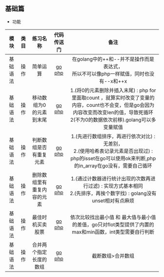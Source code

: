 ## 基础篇

* 功能

|             模块                    |  类目                   |                 练习名称   |       代码传送门       |   备注   |
| :------: | :-----------: | :---------------------: | :------: | :------: |
|     基础语法  |  操作  |   简单运算   |  [go](https://github.com/hanbinglove/golang/blob/main/basic/operation/i.go)  [php](https://github.com/hanbinglove/golang/blob/main/basic/operation/i.php) | 在golang中的++和--并不是操作而是表达式，<br>所以不可以像php一样赋值，同时也没有--x和++x     |
|     基础语法  |  操作  |   移动数组为0的元素到末尾   |  [go](https://github.com/hanbinglove/golang/blob/main/basic/moveZeroes/main.go)  [php](https://github.com/hanbinglove/golang/blob/main/basic/moveZeroes/main.php) | 1.(将0的元素删除并插入末尾) : php for里面取count ，就算实时改变了变量的内容，count也不会变，但是go会因为内容改变而改变len的值，导致死循环<br>2(不为0的数据依次前移).golang可以多变量赋值    |
|     基础语法  |  操作  |   判断数组是否有重复元素   |  [go](https://github.com/hanbinglove/golang/blob/main/basic/checkRepeat/main.go)  [php](https://github.com/hanbinglove/golang/blob/main/basic/checkRepeat/main.php) | 1.(先进行数组排序，再进行依次对比) : 无差别，<br>2.(使用哈希表记录元素是否出现过) : php的isset在go可以使用ok来判断,php的in_array在go没有，需要自己循环    |
|     基础语法  |  操作  |   删除数组里有重复内容的元素   |  [go](https://github.com/hanbinglove/golang/blob/main/basic/showOne/main.go)  [php](https://github.com/hanbinglove/golang/blob/main/basic/showOne/main.php) | 1.(通过计数器进行统计出现的次数再进行过滤) : 实现方式基本相同<br>2.(先排序，再挨个数字找) :  golang没有unset相对有点麻烦   |
|     基础语法  |  操作  |   最佳时机买卖股票   |  [go](https://github.com/hanbinglove/golang/blob/main/basic/stockTrading/main.go)  [php](https://github.com/hanbinglove/golang/blob/main/basic/stockTrading/main.php) | 依次比较找出最小值 和 最大值与最小值的差值，go只对flot类型提供了内置的max和min函数，int类型需要自行判断   |
|     基础语法  |  操作  |   合并两个指定长度的数组   |  [go](https://github.com/hanbinglove/golang/blob/main/basic/merge/main.go)  [php](https://github.com/hanbinglove/golang/blob/main/basic/merge/main.php) | 截断数组>合并数组   |
